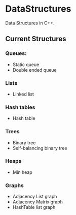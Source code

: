 # DataStructures
Data Structures in C++.
## Current Structures
### Queues:
* Static queue
* Double ended queue

### Lists
* Linked list

### Hash tables
* Hash table

### Trees
* Binary tree
* Self-balancing binary tree

### Heaps
* Min heap

### Graphs
* Adjacency List graph
* Adjacency Matrix graph
* HashTable list graph